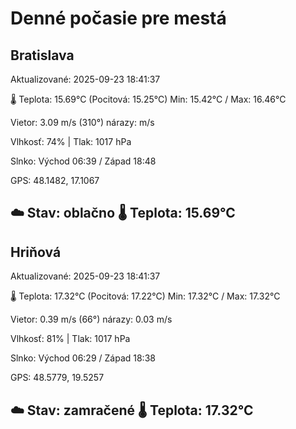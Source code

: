 ﻿# Denné počasie pre mestá

## Bratislava
Aktualizované: 2025-09-23 18:41:37

🌡️ Teplota: 15.69°C 
(Pocitová: 15.25°C)
Min: 15.42°C / Max: 16.46°C

Vietor: 3.09 m/s    (310°) 
nárazy:  m/s

Vlhkosť: 74% | Tlak: 1017 hPa

Slnko: Východ 06:39 / Západ 18:48

GPS: 48.1482, 17.1067

☁️ Stav: oblačno        🌡️ Teplota: 15.69°C
---

## Hriňová
Aktualizované: 2025-09-23 18:41:37

🌡️ Teplota: 17.32°C 
(Pocitová: 17.22°C)
Min: 17.32°C / Max: 17.32°C

Vietor: 0.39 m/s (66°)
nárazy: 0.03 m/s

Vlhkosť: 81% | Tlak: 1017 hPa

Slnko: Východ 06:29 / Západ 18:38

GPS: 48.5779, 19.5257

☁️ Stav: zamračené        🌡️ Teplota: 17.32°C
---
